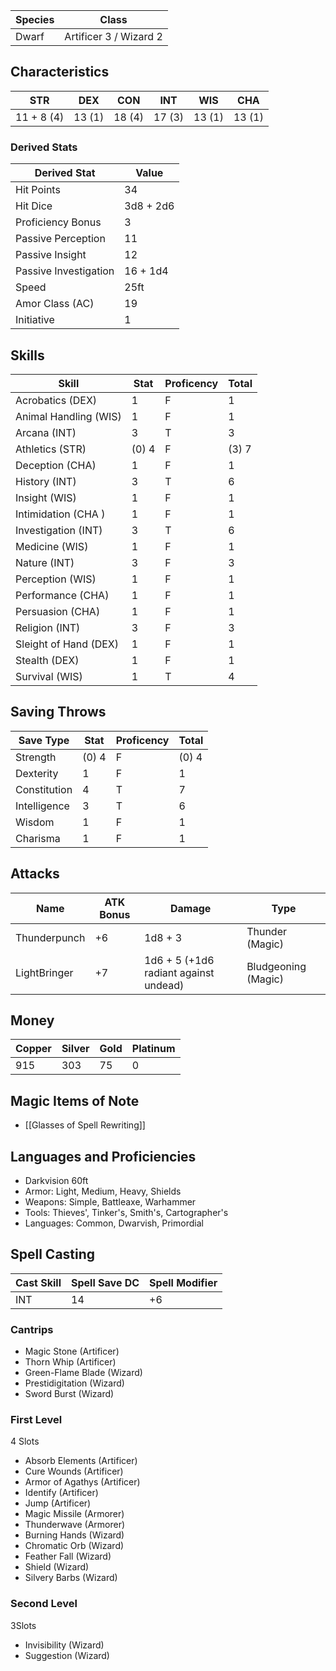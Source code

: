 
| Species | Class                  |
| ------- | ---------------------- |
| Dwarf   | Artificer 3 / Wizard 2 |

## Characteristics

| STR        | DEX    | CON    | INT    | WIS    | CHA    |
| ---------- | ------ | ------ | ------ | ------ | ------ |
| 11 + 8 (4) | 13 (1) | 18 (4) | 17 (3) | 13 (1) | 13 (1) |

### Derived Stats

| Derived Stat          | Value     |
| --------------------- | --------- |
| Hit Points            | 34        |
| Hit Dice              | 3d8 + 2d6 |
| Proficiency Bonus     | 3         |
| Passive Perception    | 11        |
| Passive Insight       | 12        |
| Passive Investigation | 16 + 1d4  |
| Speed                 | 25ft      |
| Amor Class (AC)       | 19        |
| Initiative            | 1         |

## Skills

| Skill                 | Stat  | Proficency | Total |
| --------------------- | ----- | ---------- | ----- |
| Acrobatics (DEX)      | 1     | F          | 1     |
| Animal Handling (WIS) | 1     | F          | 1     |
| Arcana (INT)          | 3     | T          | 3     |
| Athletics (STR)       | (0) 4 | F          | (3) 7 |
| Deception (CHA)       | 1     | F          | 1     |
| History (INT)         | 3     | T          | 6     |
| Insight (WIS)         | 1     | F          | 1     |
| Intimidation (CHA )   | 1     | F          | 1     |
| Investigation (INT)   | 3     | T          | 6     |
| Medicine (WIS)        | 1     | F          | 1     |
| Nature (INT)          | 3     | F          | 3     |
| Perception (WIS)      | 1     | F          | 1     |
| Performance (CHA)     | 1     | F          | 1     |
| Persuasion (CHA)      | 1     | F          | 1     |
| Religion (INT)        | 3     | F          | 3     |
| Sleight of Hand (DEX) | 1     | F          | 1     |
| Stealth (DEX)         | 1     | F          | 1     |
| Survival (WIS)        | 1     | T          | 4     |

## Saving Throws

| Save Type    | Stat  | Proficency | Total |
| ------------ | ----- | ---------- | ----- |
| Strength     | (0) 4 | F          | (0) 4 |
| Dexterity    | 1     | F          | 1     |
| Constitution | 4     | T          | 7     |
| Intelligence | 3     | T          | 6     |
| Wisdom       | 1     | F          | 1     |
| Charisma     | 1     | F          | 1     |

## Attacks

| Name         | ATK Bonus | Damage                                | Type                |
| ------------ | --------- | ------------------------------------- | ------------------- |
| Thunderpunch | +6        | 1d8 + 3                               | Thunder (Magic)     |
| LightBringer | +7        | 1d6 + 5 (+1d6 radiant against undead) | Bludgeoning (Magic) |

## Money

| Copper | Silver | Gold | Platinum |
| ------ | ------ | ---- | -------- |
| 915    | 303    | 75   | 0        |
## Magic Items of Note
- [[Glasses of Spell Rewriting]]
## Languages and Proficiencies

- Darkvision 60ft
- Armor: Light, Medium, Heavy, Shields 
- Weapons: Simple, Battleaxe, Warhammer 
- Tools: Thieves', Tinker's, Smith's, Cartographer's 
- Languages: Common, Dwarvish, Primordial
## Spell Casting

| Cast Skill | Spell Save DC | Spell Modifier |
| ---------- | ------------- | -------------- |
| INT        | 14            | +6             |

### Cantrips
- Magic Stone (Artificer)
- Thorn Whip (Artificer)
- Green-Flame Blade (Wizard)
- Prestidigitation (Wizard)
- Sword Burst (Wizard)
### First Level 
4 Slots
- Absorb Elements (Artificer)
- Cure Wounds (Artificer)
- Armor of Agathys (Artificer)
- Identify (Artificer)
- Jump (Artificer)
- Magic Missile (Armorer)
- Thunderwave (Armorer)
- Burning Hands (Wizard)
- Chromatic Orb (Wizard)
- Feather Fall (Wizard)
- Shield (Wizard)
- Silvery Barbs (Wizard)
### Second Level
3Slots
- Invisibility (Wizard)
- Suggestion (Wizard)

